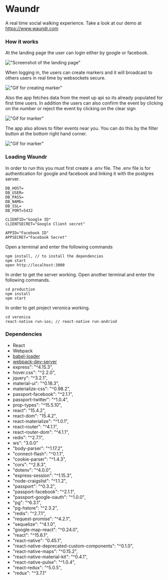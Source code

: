 Waundr
=====================

A real time social walking experience. Take a look at our demo at https://www.waundr.com

### How it works

At the landing page the user can login either by google or facebook.

!["Screenshot of the landing page"](https://github.com/promilo/Waundr/blob/master/photos/login.png)

When logging in, the users can create markers and it will broadcast to others users in real time by websockets secure.

!["Gif for creating marker"](https://github.com/promilo/Waundr/blob/master/photos/createMarker.gif)

Also the app fetches data from the meet up api so its already populated for first time users.
In addition the users can also confirm the event by clicking on the number or reject the event by clicking on the clear sign

!["Gif for marker"](https://github.com/promilo/Waundr/blob/master/photos/meetup.gif)

The app also allows to filter events near you. You can do this by the filter button at the bottom right hand corner.

!["Gif for marker"](https://github.com/promilo/Waundr/blob/master/gif/filter.gif)
### Loading Waundr

In order to run this you must first create a .env file.
The .env file is for authentication for google and facebook and linking it with the postgres server.

```
DB_HOST=
DB_USER=
DB_PASS=
DB_NAME=
DB_SSL=
DB_PORT=5432

CLIENTID="Google ID"
CLIENTSECRET="Google Client secret"

APPID="Facebook ID"
APPSECRET="Facebook Secret"

```

Open a terminal and enter the following commands

```
npm install, // to install the dependencies
npm start
open http://localhost:3000

```

In order to get the server working. Open another terminal and enter the following commands.

```
cd production
npm install
npm start
```
In order to get project veronica working.
```
cd veronica
react-native run-ios; // react-native run-andriod
```

### Dependencies

* React
* Webpack
* [babel-loader](https://github.com/babel/babel-loader)
* [webpack-dev-server](https://github.com/webpack/webpack-dev-server)
* express": "^4.15.3",
* hover.css": "^2.2.0",
* jquery": "^3.2.1",
* material-ui": "^0.18.3",
* materialize-css": "^0.98.2",
* passport-facebook": "^2.1.1",
* passport-twitter": "^1.0.4",
* prop-types": "^15.5.10",
* react": "15.4.2",
* react-dom": "15.4.2",
* react-materialize": "^1.0.1",
* react-router": "^4.1.1",
* react-router-dom": "^4.1.1",
* redis": "^2.7.1",
* ws": "3.0.0"
* "body-parser": "^1.17.2",
* "connect-flash": "^0.1.1",
* "cookie-parser": "^1.4.3",
* "cors": "^2.8.3",
* "dotenv": "^4.0.0",
* "express-session": "^1.15.3",
* "node-craigslist": "^1.1.2",
* "passport": "^0.3.2",
* "passport-facebook": "^2.1.1",
* "passport-google-oauth": "^1.0.0",
* "pg": "^6.3.1",
* "pg-hstore": "^2.3.2",
* "redis": "^2.7.1",
* "request-promise": "^4.2.1",
* "sequelize": "^4.1.0",
* "google-map-react": "^0.24.0",
* "react": "^15.6.1",
* "react-native": "0.45.1",
* "react-native-deprecated-custom-components": "^0.1.0",
* "react-native-maps": "^0.15.2",
* "react-native-material-kit": "^0.4.1",
* "react-native-pulse": "^1.0.4",
* "react-redux": "^5.0.5",
* "redux": "^3.7.1"
